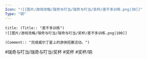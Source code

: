 ```yaml
---
Icon: "![[图片/游戏攻略/瑞奇与叮当/瑞奇与叮当/奖杯/差不多训练.png|30]]"
Type: "铜"
---
```

```ad-common-bronze-trophy
title: (Title:: "差不多训练")
![[图片/游戏攻略/瑞奇与叮当/瑞奇与叮当/奖杯/差不多训练.png|100]]

(Comment:: "完成威尔丁星上的游侠招募活动。")
```

#瑞奇与叮当/瑞奇与叮当/奖杯 #奖杯 #奖杯/铜
